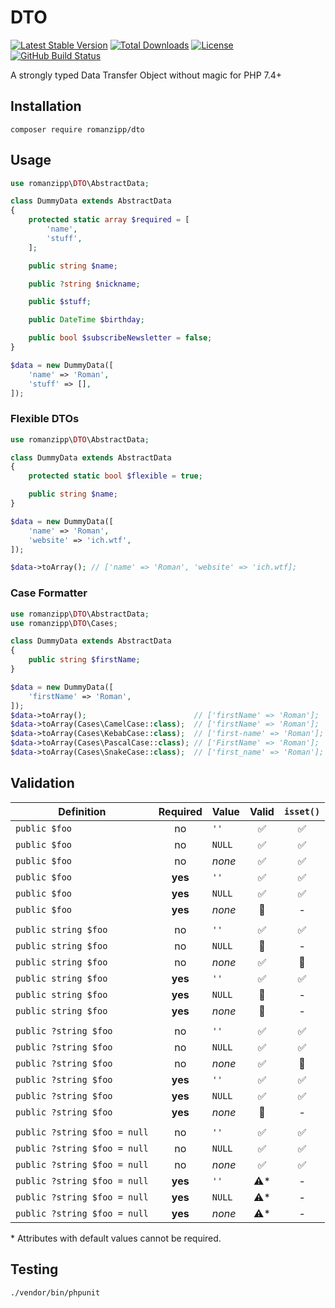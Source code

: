 # DTO

[![Latest Stable Version](https://img.shields.io/packagist/v/romanzipp/DTO.svg?style=flat-square)](https://packagist.org/packages/romanzipp/dto)
[![Total Downloads](https://img.shields.io/packagist/dt/romanzipp/DTO.svg?style=flat-square)](https://packagist.org/packages/romanzipp/dto)
[![License](https://img.shields.io/packagist/l/romanzipp/DTO.svg?style=flat-square)](https://packagist.org/packages/romanzipp/dto)
[![GitHub Build Status](https://img.shields.io/github/workflow/status/romanzipp/DTO/Tests?style=flat-square)](https://github.com/romanzipp/DTO/actions)

A strongly typed Data Transfer Object without magic for PHP 7.4+

## Installation

```
composer require romanzipp/dto
```

## Usage

```php
use romanzipp\DTO\AbstractData;

class DummyData extends AbstractData
{
    protected static array $required = [
        'name',
        'stuff',
    ];

    public string $name;

    public ?string $nickname;

    public $stuff;

    public DateTime $birthday;

    public bool $subscribeNewsletter = false;
}

$data = new DummyData([
    'name' => 'Roman',
    'stuff' => [],
]);
```

### Flexible DTOs

```php
use romanzipp\DTO\AbstractData;

class DummyData extends AbstractData
{
    protected static bool $flexible = true;

    public string $name;
}

$data = new DummyData([
    'name' => 'Roman',
    'website' => 'ich.wtf',
]);

$data->toArray(); // ['name' => 'Roman', 'website' => 'ich.wtf];
```

### Case Formatter

```php
use romanzipp\DTO\AbstractData;
use romanzipp\DTO\Cases;

class DummyData extends AbstractData
{
    public string $firstName;
}

$data = new DummyData([
    'firstName' => 'Roman',
]);
$data->toArray();                        // ['firstName' => 'Roman'];
$data->toArray(Cases\CamelCase::class);  // ['firstName' => 'Roman'];
$data->toArray(Cases\KebabCase::class);  // ['first-name' => 'Roman'];
$data->toArray(Cases\PascalCase::class); // ['FirstName' => 'Roman'];
$data->toArray(Cases\SnakeCase::class);  // ['first_name' => 'Roman'];
```

## Validation

| Definition | Required | Value | Valid | `isset()` |
| --- | :---: | --- | :---: | :---: |
| `public $foo` | no | `''` | ✅ | ✅ |
| `public $foo` | no | `NULL` | ✅ | ✅ |
| `public $foo` | no | *none* | ✅ | ✅ |
| `public $foo` | **yes** | `''` | ✅ | ✅ |
| `public $foo` | **yes** | `NULL` | ✅ | ✅ |
| `public $foo` | **yes** | *none* | 🚫 | - |
| | | | |
| `public string $foo` | no | `''` | ✅ | ✅ |
| `public string $foo` | no | `NULL` | 🚫 | - |
| `public string $foo` | no | *none* | ✅ | 🚫 |
| `public string $foo` | **yes** | `''` | ✅ | ✅ |
| `public string $foo` | **yes** | `NULL` | 🚫 | - |
| `public string $foo` | **yes** | *none* | 🚫 | - | 
| | | | |
| `public ?string $foo` | no | `''` | ✅ | ✅ |
| `public ?string $foo` | no | `NULL` | ✅ | ✅ |
| `public ?string $foo` | no | *none* | ✅ | 🚫 |
| `public ?string $foo` | **yes** | `''` | ✅ | ✅ |
| `public ?string $foo` | **yes** | `NULL` | ✅ | ✅ |
| `public ?string $foo` | **yes** | *none* | 🚫 | - |
| | | | |
| `public ?string $foo = null` | no | `''` | ✅ | ✅ |
| `public ?string $foo = null` | no | `NULL` | ✅ | ✅ |
| `public ?string $foo = null` | no | *none* | ✅ | ✅ |
| `public ?string $foo = null` | **yes** | `''` | ⚠️* | - |
| `public ?string $foo = null` | **yes** | `NULL` | ⚠️* | - |
| `public ?string $foo = null` | **yes** | *none* | ⚠️* | - |

\* Attributes with default values cannot be required.

## Testing

```
./vendor/bin/phpunit
```
